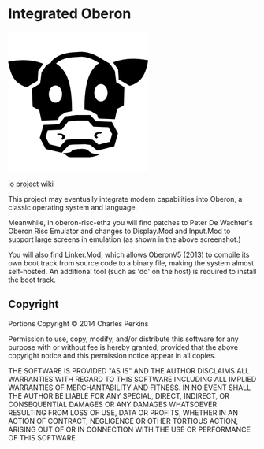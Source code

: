 Integrated Oberon
=================

<img src="https://github.com/charlesap/io/blob/master/cowhead.png">

<a href="https://github.com/io-core/io/wiki">io project wiki</a>

This project may eventually integrate modern capabilities into Oberon, a classic
operating system and language.

Meanwhile, in oberon-risc-ethz you will find patches to Peter De Wachter's 
Oberon Risc Emulator and changes to Display.Mod and Input.Mod to support large screens
in emulation (as shown in the above screenshot.)

You will also find Linker.Mod, which allows OberonV5 (2013) to compile its own boot 
track from source code to a binary file, making the
system almost self-hosted. An additional tool (such as 'dd' on the host) is 
required to install the boot
track.


Copyright
---------

Portions Copyright © 2014 Charles Perkins

Permission to use, copy, modify, and/or distribute this software for
any purpose with or without fee is hereby granted, provided that the
above copyright notice and this permission notice appear in all
copies.

THE SOFTWARE IS PROVIDED "AS IS" AND THE AUTHOR DISCLAIMS ALL
WARRANTIES WITH REGARD TO THIS SOFTWARE INCLUDING ALL IMPLIED
WARRANTIES OF MERCHANTABILITY AND FITNESS. IN NO EVENT SHALL THE
AUTHOR BE LIABLE FOR ANY SPECIAL, DIRECT, INDIRECT, OR CONSEQUENTIAL
DAMAGES OR ANY DAMAGES WHATSOEVER RESULTING FROM LOSS OF USE, DATA OR
PROFITS, WHETHER IN AN ACTION OF CONTRACT, NEGLIGENCE OR OTHER
TORTIOUS ACTION, ARISING OUT OF OR IN CONNECTION WITH THE USE OR
PERFORMANCE OF THIS SOFTWARE.

